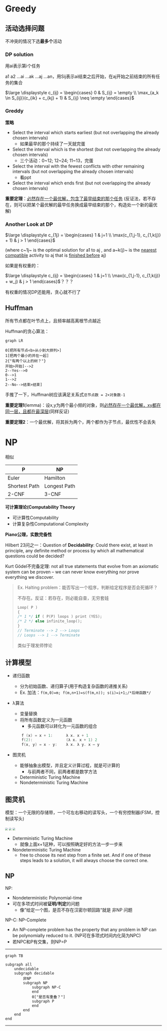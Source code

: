 # Greedy

## 活动选择问题

不冲突的情况下选**最多个**活动



### DP solution

用ai表示第i个任务

a1 a2 ...ai ...ak ...aj ...an，用Sij表示ai结束之后开始，在aj开始之前结束的所有任务的集合

$\large \displaystyle c_{ij} = \begin{cases} 0 & S_{ij} = \empty \\ \max_{a_k \in S_{ij}}(c_{ik} + c_{kj} + 1) & S_{ij} \neq \empty \end{cases}$

### Greddy

**策略**

* Select the interval which starts earliest (but not overlapping the already chosen intervals)
    * 如果最早的那个持续了一天就完蛋
* Select the interval which is the shortest (but not overlapping the already chosen intervals)
    * 三个活动：0~12; 12~24; 11~13，完蛋
* Select the interval with the fewest conflicts with other remaining intervals (but not overlapping
    the already chosen intervals)
    * 看ppt
* Select the interval which ends first (but not overlapping the already chosen intervals)

**重要定理**：<u>必然存在一个最优解，包含了最早结束的那个任务</u> (反证法，若不存在，则可以把某个最优解的最早任务换成最早结束的那个，构造处一个新的最优解)

### Another Look at DP

$\large \displaystyle c_{1j} = \begin{cases} 1 & j=1 \\ \max(c_{1,j-1}, c_{1,k(j)} + 1) & j > 1 \end{cases}$

(where c~1j~ is the optimal solution for a1 to aj , and a~k(j)~ is the <u>nearest compatible</u> activity to aj that is <u>finished before</u> aj)

如果是有权重的：

$\large \displaystyle c_{ij} = \begin{cases} 1 & j=1 \\ \max(c_{1,j-1}, c_{1,k(j)} + w_j) & j > 1 \end{cases}$？？？

有权重的情况DP还能用，贪心就不行了

## Huffman

所有节点都在叶节点上，且频率越高离根节点越近

Huffman的贪心算法：

```mermaid
graph LR

0[把所有节点<b>从小到大排列>]
1[把两个最小的并在一起]
2{"有两个以上的树？"}
开始>开始]-->2
2--Yes-->0
0-->1
1-->2
2--No-->结束>结束]
```

手推了一下，Huffman树应该满足关系式`总节点数 = 2×对象数-1`

**重要定理1**(lemma)：设x,y为两个最小频的对象，则<u>必然存在一个最优解，xy都在同一层，且都在最深层</u>(同样反证)

**重要定理2**：一个最优解，将其拆为两个，两个都作为子节点，最优性不会丢失



# NP

相似

| P             | NP           |
| ------------- | ------------ |
| Euler         | Hamilton     |
| Shortest Path | Longest Path |
| 2-CNF         | 3-CNF        |

**可计算理论(Computability Theory**

* 可计算性Computability
* 计算复杂性Computational Complexity

**Piano公理，实数完备性**

Hilbert 23问之一：Question of **Decidability**: Could there exist, at least in principle, any definite method or process by which all mathematical questions could be decided?

Kurt Gödel不完备定理: not all true statements that evolve from an axiomatic system can be proven – we can never know everything nor prove everything we discover.



> Ex. Halting problem：能否写出一个程序，判断给定程序是否会死循环？
>
> 不存在。反证：若存在，则必能自查，无穷套娃
>
> ```cpp
> Loop( P )
> {  
> /* 1 */ if ( P(P) loops )	print (YES);
> /* 2 */ else infinite_loop();
> }
> // Terminate --> 2 --> Loops
> // Loops --> 1 --> Terminate
> ```
>
> 类似于理发师悖论

## 计算模型

* 递归函数

    * 分为初始函数、递归算子(用于构造复杂函数的递推关系)
    * Ex. 加法：`f(m,0)=m; f(m,n+1)=s(f(m,n)); s(i)=i+1;/*后继函数*/`

* λ算法

    * 变量替换
    * 将所有函数定义为一元函数
        * 多元函数可以转化为一元函数的组合

    ```cpp
        f (x) = x + 1:		λ x. x + 1    
        f(2):				(λ x. x + 1) 2
        f(x, y) = x - y:	λ x. λ y. x – y
    ```

* 图灵机

    * 能够抽象出模型，并且定义计算过程，就是可计算的
        * 与前两者不同，前两者都是数学方法
    * Deterministic Turing Machine
    * Nondeterministic Turing Machine

## 图灵机

模型：一个无限的存储带，一个可左右移动的读写头，一个有穷控制器(FSM，控制读写头)

<img src="assets/image-20200420115241153.png" style="zoom: 50%;" />

<img src="assets/image-20200420115346573.png" style="zoom: 50%;" />

<img src="assets/image-20200420115401034.png" style="zoom: 50%;" />

* Deterministic Turing Machine
    * 就像上面x+1这种，可以按照确定好的方法一步一步来
* Nondeterministic Turing Machine
    * free to choose its next step from a finite set.  And if one of these steps leads to a solution, it will always choose the correct one.

## NP

NP:

* Nondeterministic Polynomial-time
* 可在多项式时间被**证明/判定**的问题
    * 像”给定一个图，是否不存在汉密尔顿回路“就是 非NP 问题

NP-C: NP-Complete

* An NP-complete problem has the property that any problem in NP can be polynomially reduced to it. (NP可在多项式时间内化简为NPC)
* 若NPC和P有交集，则NP=P

---

```mermaid
graph TB

subgraph all
	undecidable
	subgraph decidable
        非NP
        subgraph NP
            subgraph NP-C
            end
            0["是否有重叠？"]
            subgraph P
            end
        end
	end
end
```

---

